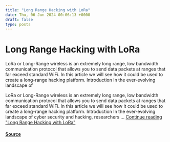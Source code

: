 ```yaml
---
title: "Long Range Hacking with LoRa"
date: Thu, 06 Jun 2024 00:06:13 +0000
draft: false
type: posts
---
```

# Long Range Hacking with LoRa





LoRa or Long-Range wireless is an extremely long range, low bandwidth communication protocol that allows you to send data packets at ranges that far exceed standard WiFi. In this article we will see how it could be used to create a long-range hacking platform. Introduction In the ever-evolving landscape of

LoRa or Long-Range wireless is an extremely long range, low bandwidth communication protocol that allows you to send data packets at ranges that far exceed standard WiFi. In this article we will see how it could be used to create a long-range hacking platform. Introduction In the ever-evolving landscape of cyber security and hacking, researchers … [Continue reading "Long Range Hacking with LoRa"](https://cyberarms.wordpress.com/2024/06/05/long-range-hacking-with-lora/)

#### [Source](https://cyberarms.wordpress.com/2024/06/05/long-range-hacking-with-lora/)

